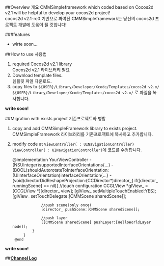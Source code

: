 ##Overview 개요
CMMSimpleframework which coded based on Cocos2d v2.1 will be helpful to develop your cocos2d project!<br>
cocos2d v2.1-rc0 기반으로 짜여진 CMMSimpleframework는 당신의 cocos2d 프로젝트 개발에 도움이 될 것입니다! 

###features
* wirte soon...

##How to use 사용법
1. required Cocos2d v2.1 library<br>
Cocos2d v2.1 라이브러리 필요
2. Download template files.<br>
템플릿 파일 다운로드.
3. copy files to `${USER}/Library/Developer/Xcode/Templates/cocos2d v2.x/`<br>
`${USER}/Library/Developer/Xcode/Templates/cocos2d v2.x/` 로 파일을 복사합니다.

**write soon!**

##Migration with exists project 기존프로젝트와 병합
1. copy and add CMMSimpleFramework library to exists project.<br>
CMMSimpleFramework 라이브러리를 기존프로젝트에 복사하고 추가합니다.
2. modify code at `ViewController( : UINavigationController)`<br>
`ViewController( : UINavigationController)`에 코드를 수정합니다.

  	@implementation YourViewController
			-(NSUInteger)supportedInterfaceOrientations{…}
			-(BOOL)shouldAutorotateToInterfaceOrientation:(UIInterfaceOrientation)interfaceOrientation{…}
			-(void)directorDidReshapeProjection:(CCDirector*)director_{
				if([director_ runningScene] == nil){
					//touch configuration
					CCGLView *glView_ = (CCGLView *)[director_ view];
					[glView_ setMultipleTouchEnabled:YES];
					[glView_ setTouchDelegate:[CMMScene sharedScene]];
		
					//push scene(only once)
					[director_ pushScene:[CMMScene sharedScene]];
		
					//push layer
					[[CMMScene sharedScene] pushLayer:[HelloWorldLayer node]];
				}
			}
		@end

**write soon!**

##**[Channel Log](https://github.com/kimbobv22/CMMSimpleFramework/blob/master/CHANNELLOG.md)**
